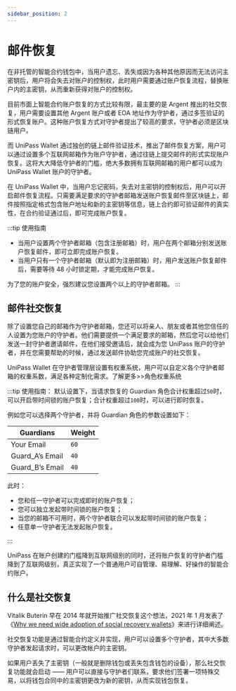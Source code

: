 ```yaml
---
sidebar_position: 2
---
```


# 邮件恢复

在非托管的智能合约钱包中，当用户遗忘、丢失或因为各种其他原因而无法访问主密钥后，用户将会失去对账户的控制权，此时用户需要通过账户恢复流程，替换账户内的主密钥，从而重新获得对账户的控制权。

目前市面上智能合约账户恢复的方式比较有限，最主要的是 Argent 推出的社交恢复，用户需要设置其他 Argent 账户或者 EOA 地址作为守护者，通过多签验证的形式恢复账户。这种账户恢复方式对守护者提出了较高的要求，守护者必须是区块链用户。

而 UniPass Wallet 通过独创的链上邮件验证技术，推出了邮件恢复方案，用户可以通过设置多个互联网邮箱作为账户守护者，通过往链上提交邮件的形式实现账户恢复。这将大大降低守护者的门槛，绝大多数拥有互联网邮箱的用户都可以成为 UniPass Wallet 账户的守护者。

在 UniPass Wallet 中，当用户忘记密码，失去对主密钥的控制权后，用户可以开启邮件恢复流程。只需要满足要求的守护者邮箱发送账户恢复邮件至区块链上，邮件按照指定格式包含账户地址和新的主密钥等信息，链上合约即可验证邮件的真实性，在合约验证通过后，即可完成账户恢复。

:::tip 使用指南

- 当用户设置两个守护者邮箱（包含注册邮箱）时，用户在两个邮箱分别发送账户恢复邮件，即可立即完成账户恢复。
- 当用户只有一个守护者邮箱（默认即为注册邮箱）时，用户发送账户恢复邮件后，需要等待 48 小时锁定期，才能完成账户恢复。

为了您的账户安全，强烈建议您设置两个以上的守护者邮箱。
:::

## 邮件社交恢复

除了设置您自己的邮箱作为守护者邮箱，您还可以将亲人、朋友或者其他您信任的人设置为您账户的守护者。他们需要提供一个满足要求的邮箱，然后您可以给他们发送一封守护者邀请邮件，在他们接受邀请后，就会成为您 UniPass 账户的守护者，并在您需要帮助的时候，通过发送邮件协助您完成账户的社交恢复。

UniPass Wallet 在守护者管理层设置有权重系统，用户可以自定义各个守护者邮箱的权重系数，满足各种定制化需求。了解更多>>角色权重系统

:::tip 使用指南：
默认设置下，当请求恢复的 Guardian 角色合计权重超过`50`时，可以开启带时间锁的账户恢复；合计权重超过`100`时，可以进行即时恢复。

例如您可以选择两个守护者，并将 Guardian 角色的参数设置如下：

| Guardians | Weight |
|--|--|
| Your Email |`60`|
| Guard_A’s Email |`40`|
| Guard_B’s Email |`40`|

此时：
- 您和任一守护者可以完成即时的账户恢复；
- 您可以独立发起带时间锁的账户恢复；
- 当您的邮箱不可用时，两个守护者联合可以发起带时间锁的账户恢复；
- 任意单一守护者无法发起账户恢复。

:::

UniPass 在账户创建的门槛降到互联网级别的同时，还将账户恢复的守护者门槛降到了互联网级别，真正实现了一个普通用户可自管理、易理解、好操作的智能合约账户。

## 什么是社交恢复

Vitalik Buterin 早在 2014 年就开始推广社交恢复这个想法，2021 年 1 月发表了《[Why we need wide adoption of social recovery wallets](https://vitalik.ca/general/2021/01/11/recovery.html)》来进行详细阐述。

社交恢复功能是通过智能合约定义并实现，用户可以设置多个守护者，其中大多数守护者发起请求时，可以更改帐户的主密钥。

如果用户丢失了主密钥（一般就是删除钱包或丢失包含钱包的设备），那么社交恢复功能就会启动 —— 用户可以直接与守护者们联系，要求他们签署一项特殊交易，以将钱包合同中的主密钥更改为新的密钥，从而实现钱包恢复。